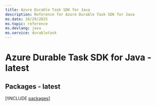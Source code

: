 ```yaml
---
title: Azure Durable Task SDK for Java
description: Reference for Azure Durable Task SDK for Java
ms.date: 10/29/2025
ms.topic: reference
ms.devlang: java
ms.service: durabletask
---
```

# Azure Durable Task SDK for Java - latest
## Packages - latest
[!INCLUDE [packages](durable-task-index.md)]